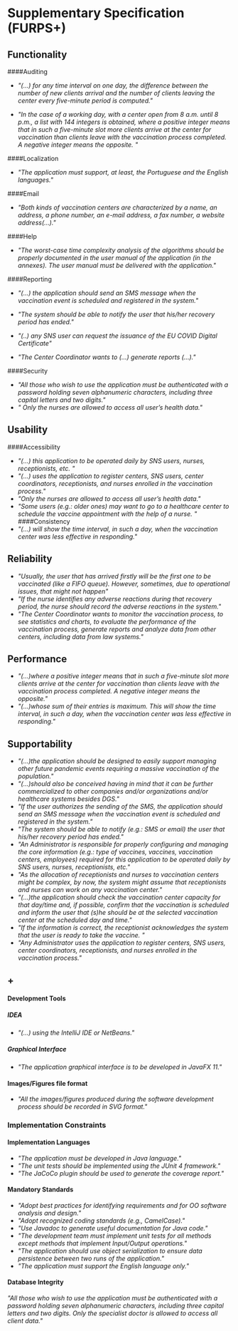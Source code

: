 # Supplementary Specification (FURPS+)

## Functionality
####Auditing
- _"(...) for any time interval on one day, the difference between the
         number of new clients arrival and the number of clients leaving the center every five-minute period
         is computed."_

- _"In the case of a working day, with a center open from 8 a.m. until 8 p.m., a list with
    144 integers is obtained, where a positive integer means that in such a five-minute slot more clients
                            arrive at the center for vaccination than clients leave with the vaccination process completed. A
                            negative integer means the opposite. "_


####Localization 

- _"The application must support, at least, the Portuguese and the English languages."_

####Email
- _"Both kinds of vaccination centers are characterized by a name, an address, a phone number, an e-mail address, a fax number, a website address(...)."_

####Help
- _"The worst-case time complexity analysis of the algorithms should be properly
    documented in the user manual of the application (in the annexes). The user manual must be
    delivered with the application."_


####Reporting
- _"(...) the application should send an SMS message when the vaccination event is scheduled and registered in
    the system."_
    
- _"The system should be able to notify the user that his/her recovery period has ended."_

- _"(..) any SNS user can request the issuance of the EU COVID Digital
    Certificate"_
    
- _"The Center Coordinator wants to (...) generate reports (...)."_

####Security
- _"All those who wish to use the
    application must be authenticated with a password holding seven alphanumeric characters,
    including three capital letters and two digits."_
- _" Only the nurses are allowed to access all user’s health data."_

## Usability 
####Accessibility
- _"(...) this application to be
          operated daily by SNS users, nurses, receptionists, etc. "_
- _"(...) uses the application to register centers, SNS users, center coordinators, receptionists, and nurses enrolled in
    the vaccination process."_
- _"Only the nurses are allowed to access all user’s health data."_
- _"Some users (e.g.: older ones) may want to go to a healthcare center to schedule the
    vaccine appointment with the help of a nurse. "_
####Consistency
- _"(...) will show the time interval, in such a day, when the
    vaccination center was less effective in responding."_


## Reliability
- _"Usually, the user that has arrived firstly will be the first one
  to be vaccinated (like a FIFO queue). However, sometimes, due to operational issues, that might not
  happen"_
- _"If the nurse identifies any
  adverse reactions during that recovery period, the nurse should record the adverse reactions in the
  system."_
- _"The Center Coordinator wants to monitor the vaccination process, to see
  statistics and charts, to evaluate the performance of the vaccination process, generate reports and
  analyze data from other centers, including data from law systems."_




## Performance
- _"(...)where a positive integer means that in such a five-minute slot more clients
  arrive at the center for vaccination than clients leave with the vaccination process completed. A
  negative integer means the opposite."_
- _"(...)whose sum of their entries is maximum. This will show the time interval, in such a day, when the
  vaccination center was less effective in responding."_



## Supportability
- _"(...)the application should be designed to easily support
  managing other future pandemic events requiring a massive vaccination of the population."_
- _"(...)should also be conceived having in mind that it can be further commercialized
  to other companies and/or organizations and/or healthcare systems besides DGS."_ 
- _"If the user authorizes the sending of the SMS, the
  application should send an SMS message when the vaccination event is scheduled and registered in
  the system."_
- _"The system should be able to notify
  (e.g.: SMS or email) the user that his/her recovery period has ended."_
- _"An Administrator is responsible for properly configuring and managing the core information (e.g.:
  type of vaccines, vaccines, vaccination centers, employees) required for this application to be
  operated daily by SNS users, nurses, receptionists, etc."_
- _"As the allocation of receptionists and nurses to
  vaccination centers might be complex, by now, the system might assume that receptionists and
  nurses can work on any vaccination center."_
- _"(...)the application should check the
  vaccination center capacity for that day/time and, if possible, confirm that the vaccination is
  scheduled and inform the user that (s)he should be at the selected vaccination center at the
  scheduled day and time."_
- _"If the information is
  correct, the receptionist acknowledges the system that the user is ready to take the vaccine. "_
- _"Any Administrator uses the
  application to register centers, SNS users, center coordinators, receptionists, and nurses enrolled in
  the vaccination process."_






## +


#### Development Tools

##### IDEA  
- _"(...) using the IntelliJ IDE or NetBeans."_

##### Graphical Interface
- _"The application graphical interface is to be developed in JavaFX 11."_

#### Images/Figures file format
- _"All the images/figures produced during the software development process should be recorded in SVG format."_


### Implementation Constraints

#### Implementation Languages

 - _"The application must be developed in Java language."_
 - _"The unit tests should be implemented using the JUnit 4 framework."_
 - _"The JaCoCo plugin should be used to generate the coverage report."_
 
#### Mandatory Standards

 - _"Adopt best practices for identifying requirements and for OO software analysis and design."_
 - _"Adopt recognized coding standards (e.g., CamelCase)."_
 - _"Use Javadoc to generate useful documentation for Java code."_
 - _"The development team must implement unit tests for all methods except methods that implement Input/Output operations."_
 - _"The application should use object serialization to ensure data persistence between two runs of the application."_
 - _"The application must support the English language only."_
 
#### Database Integrity

_"All those who wish to use the application must be authenticated with a password holding seven alphanumeric characters,
including three capital letters and two digits. Only the specialist doctor is allowed to access all client data."_



